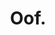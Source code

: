 ---
pid: LLG34
title: Oof.
location_transcription: Everywhere in germantown
zipcode: '19422'
outside_phl: 'Blue Bell PA '
neighborhood: 
age: '14'
age_range: 13-19
instagram: 
image_file_name: LLG_34.jpg
proposal_transcription: OOF
topic: Pop Culture
topic_summary: '0'
type: Infrastructure,Space,Billboard
keywords_other: stop sign, sign, oof oof my bone, bone hurting juice, memes
credit: "#oofoofmybones"
image_labels: 
twitter: 
facebook: 
permalink: "/monuments/llg34/"
layout: item-page
---